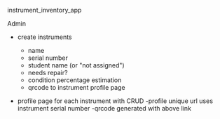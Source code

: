 instrument_inventory_app

Admin


- create instruments
  - name
  - serial number
  - student name (or "not assigned")
  - needs repair?
  - condition percentage estimation
  - qrcode to instrument profile page

- profile page for each instrument with CRUD
    -profile unique url uses instrument serial number
    -qrcode generated with above link
